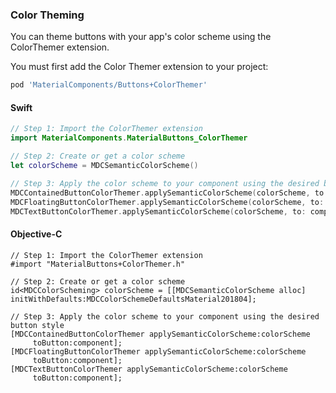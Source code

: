 ### Color Theming

You can theme buttons with your app's color scheme using the ColorThemer extension.

You must first add the Color Themer extension to your project:

```bash
pod 'MaterialComponents/Buttons+ColorThemer'
```

<!--<div class="material-code-render" markdown="1">-->
#### Swift
```swift
// Step 1: Import the ColorThemer extension
import MaterialComponents.MaterialButtons_ColorThemer

// Step 2: Create or get a color scheme
let colorScheme = MDCSemanticColorScheme()

// Step 3: Apply the color scheme to your component using the desired button style
MDCContainedButtonColorThemer.applySemanticColorScheme(colorScheme, to: component)
MDCFloatingButtonColorThemer.applySemanticColorScheme(colorScheme, to: component)
MDCTextButtonColorThemer.applySemanticColorScheme(colorScheme, to: component)
```

#### Objective-C

```objc
// Step 1: Import the ColorThemer extension
#import "MaterialButtons+ColorThemer.h"

// Step 2: Create or get a color scheme
id<MDCColorScheming> colorScheme = [[MDCSemanticColorScheme alloc] initWithDefaults:MDCColorSchemeDefaultsMaterial201804];

// Step 3: Apply the color scheme to your component using the desired button style
[MDCContainedButtonColorThemer applySemanticColorScheme:colorScheme
     toButton:component];
[MDCFloatingButtonColorThemer applySemanticColorScheme:colorScheme
     toButton:component];
[MDCTextButtonColorThemer applySemanticColorScheme:colorScheme
     toButton:component];
```
<!--</div>-->
